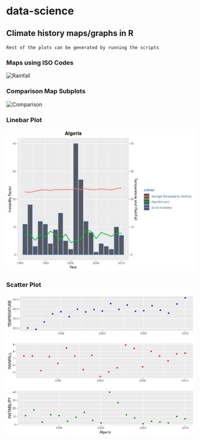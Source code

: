 # data-science
## Climate history maps/graphs in R
```
Rest of the plots can be generated by running the scripts
```

### Maps using ISO Codes
![Rainfall](rainfall1991.tiff)

### Comparison Map Subplots
![Comparison](temp_comparison.tiff)

### Linebar Plot
![Linerbar](linebar-Algeria.tiff)

### Scatter Plot
![Scatter](scatter-Algeria.tiff)

